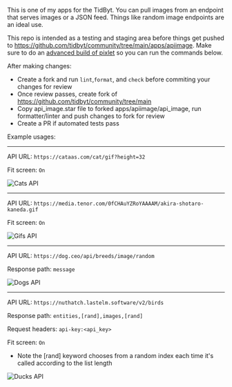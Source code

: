 
This is one of my apps for the TidByt. You can pull images from an endpoint that serves images or a JSON feed. Things like random image endpoints are an ideal use.

This repo is intended as a testing and staging area before things get pushed to https://github.com/tidbyt/community/tree/main/apps/apiimage. Make sure to do an [advanced build of pixlet](https://tidbyt.dev/docs/build/advanced-installation) so you can run the commands below.

After making changes:

* Create a fork and run ```lint```,```format```, and ```check``` before commiting your changes for review
* Once review passes, create fork of https://github.com/tidbyt/community/tree/main
* Copy api_image.star file to forked apps/apiimage/api_image, run formatter/linter and push changes to fork for review
* Create a PR if automated tests pass

Example usages:

-----

API URL: ```https://cataas.com/cat/gif?height=32```

Fit screen: ```On```

![Cats API](https://michaelyagi.github.io/images/api_image_1.gif)

-----

API URL: ```https://media.tenor.com/0fCHAuYZRoYAAAAM/akira-shotaro-kaneda.gif```

Fit screen: ```On```

![Gifs API](https://michaelyagi.github.io/images/api_image_4.gif)

-----

API URL: ```https://dog.ceo/api/breeds/image/random```

Response path: ```message```

![Dogs API](https://michaelyagi.github.io/images/api_image_2.gif)

-----

API URL: ```https://nuthatch.lastelm.software/v2/birds```

Response path: ```entities,[rand],images,[rand]```

Request headers: ```api-key:<api_key>```

Fit screen: ```On```

* Note the [rand] keyword chooses from a random index each time it's called according to the list length

![Ducks API](https://michaelyagi.github.io/images/api_image_3.gif)
